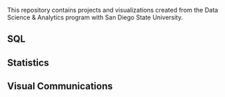 This repository contains projects and visualizations created from the Data Science & Analytics program with San Diego State University.
## SQL
## Statistics
## Visual Communications
